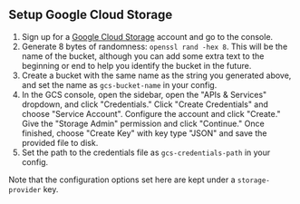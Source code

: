 Setup Google Cloud Storage
--------------------------

1. Sign up for a [Google Cloud Storage](https://cloud.google.com/storage) account
   and go to the console.
2. Generate 8 bytes of randomness: `openssl rand -hex 8`. This will be the name
   of the bucket, although you can add some extra text to the beginning or end
   to help you identify the bucket in the future.
3. Create a bucket with the same name as the string you generated above, and set
   the name as `gcs-bucket-name` in your config.
4. In the GCS console, open the sidebar, open the "APIs & Services" dropdown,
   and click "Credentials." Click "Create Credentials" and choose "Service
   Account". Configure the account and click "Create." Give the "Storage Admin"
   permission and click "Continue." Once finished, choose "Create Key" with key
   type "JSON" and save the provided file to disk.
5. Set the path to the credentials file as `gcs-credentials-path` in your
   config.

Note that the configuration options set here are kept under a `storage-provider`
key.
